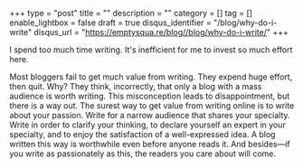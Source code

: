 +++
type = "post"
title = ""
description = ""
category = []
tag = []
enable_lightbox = false
draft = true
disqus_identifier = "/blog/why-do-i-write"
disqus_url = "https://emptysqua.re/blog//blog/why-do-i-write/"
+++

<p>I spend too much time writing. It's inefficient for me to invest so much effort here.</p>
<p>Most bloggers fail to get much value from writing. They expend huge effort, then quit. Why? They think, incorrectly, that only a blog with a mass audience is worth writing. This misconception leads to disappointment, but there is a way out. The surest way to get value from writing online is to write about your passion. Write for a narrow audience that shares your specialty. Write in order to clarify your thinking, to declare yourself an expert in your specialty, and to enjoy the satisfaction of a well-expressed idea. A blog written this way is worthwhile even before anyone reads it. And besides—if you write as passionately as this, the readers you care about will come.</p>
